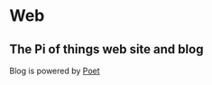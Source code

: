 # Web

## The Pi of things web site and blog

Blog is powered by [Poet](http://jsantell.github.io/poet/)
